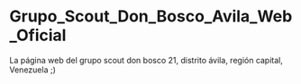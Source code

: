 # Grupo_Scout_Don_Bosco_Avila_Web_Oficial
La página web del grupo scout don bosco 21, distrito ávila, región capital, Venezuela ;)
